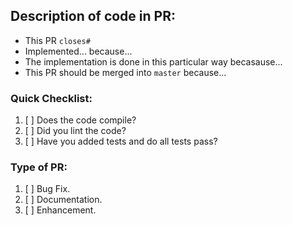 ## Description of code in PR:

- This PR `closes#` 
- Implemented... because... 
- The implementation is done in this particular way becasause...
- This PR should be merged into `master` because...

### Quick Checklist:

1. [ ] Does the code compile?
2. [ ] Did you lint the code?
3. [ ] Have you added tests and do all tests pass?

### Type of PR:
1. [ ] Bug Fix.
2. [ ] Documentation.
3. [ ] Enhancement.
